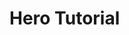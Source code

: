 # Hero Tutorial
<!--
NOTE: This page should contain:
- Hero Project: Showcase for Ethereal Engine's development tools and workflows.
- Guide: Teaches a new user how to program the Hero Project and be comfortable with EE project development.
- Segue: Lead the user into the Developer Manual
-->
<!-- _This guide will teach you how to get started programming with Ethereal Engine using Typescript._  -->
<!-- TODO: Add intro text as a mdx partial, instead of linking to the other page -->

